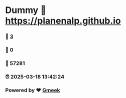 # Dummy :link: https://planenalp.github.io 
### :page_facing_up: [3](https://planenalp.github.io/tag.html) 
### :speech_balloon: 0 
### :hibiscus: 57281 
### :alarm_clock: 2025-03-18 13:42:24 
### Powered by :heart: [Gmeek](https://github.com/Meekdai/Gmeek)
